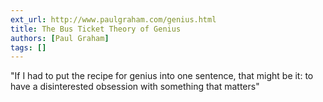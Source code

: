```yaml
---
ext_url: http://www.paulgraham.com/genius.html
title: The Bus Ticket Theory of Genius
authors: [Paul Graham]
tags: [] 
---
```

"If I had to put the recipe for genius into one sentence, that might be it: to have a disinterested obsession with something that matters"
